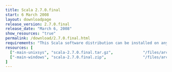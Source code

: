 ```yaml
---
title: Scala 2.7.0.final
start: 6 March 2008
layout: downloadpage
release_version: 2.7.0.final
release_date: "March 6, 2008"
show_resources: "true"
permalink: /download/2.7.0.final.html
requirements: "This Scala software distribution can be installed on any Unix-like or Windows system. It requires the Java runtime version 1.6 or later, which can be downloaded <a href='http://www.java.com/'>here</a>."
resources: [
  ["-main-unixsys", "scala-2.7.0.final.tar.gz",             "/files/archives/scala-2.7.0.final.tar.gz",                "Max OS X, Unix, Cygwin",  "13 MB"],
  ["-main-windows", "scala-2.7.0.final.zip",                "/files/archives/scala-2.7.0.final.zip",                   "Windows",                 "13 MB"]
]
---
```




